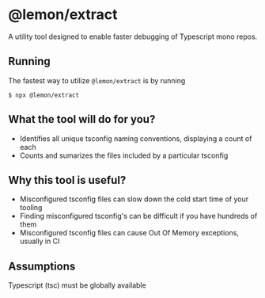 # @lemon/extract

A utility tool designed to enable faster debugging of Typescript mono repos.

## Running

The fastest way to utilize `@lemon/extract` is by running
```
$ npx @lemon/extract
```

## What the tool will do for you?

- Identifies all unique tsconfig naming conventions, displaying a count of each
- Counts and sumarizes the files included by a particular tsconfig

## Why this tool is useful?

- Misconfigured tsconfig files can slow down the cold start time of your tooling
- Finding misconfigured tsconfig's can be difficult if you have hundreds of them
- Misconfigured tsconfig files can cause Out Of Memory exceptions, usually in CI

## Assumptions

Typescript (tsc) must be globally available